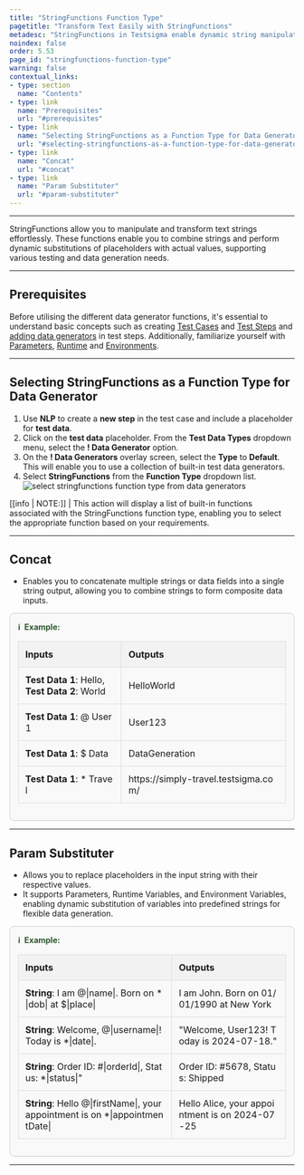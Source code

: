 ```yaml
---
title: "StringFunctions Function Type"
pagetitle: "Transform Text Easily with StringFunctions"
metadesc: "StringFunctions in Testsigma enable dynamic string manipulation, including concatenation and variable substitution, which is ideal for flexible data generation."
noindex: false
order: 5.53
page_id: "stringfunctions-function-type"
warning: false
contextual_links:
- type: section
  name: "Contents"
- type: link
  name: "Prerequisites"
  url: "#prerequisites"
- type: link
  name: "Selecting StringFunctions as a Function Type for Data Generator"
  url: "#selecting-stringfunctions-as-a-function-type-for-data-generator"
- type: link
  name: "Concat"
  url: "#concat"
- type: link
  name: "Param Substituter"
  url: "#param-substituter"
---
```


---

StringFunctions allow you to manipulate and transform text strings effortlessly. These functions enable you to combine strings and perform dynamic substitutions of placeholders with actual values, supporting various testing and data generation needs.

---

## **Prerequisites**

Before utilising the different data generator functions, it's essential to understand basic concepts such as creating [Test Cases](https://testsigma.com/docs/test-cases/manage/add-edit-delete/#create-test-case) and [Test Steps](https://testsigma.com/docs/test-cases/create-test-steps/overview/) and [adding data generators](https://testsigma.com/docs/test-data/types/data-generator/#add-data-generators-in-test-steps) in test steps. Additionally, familiarize yourself with [Parameters](https://testsigma.com/docs/test-data/types/parameter/), [Runtime](https://testsigma.com/docs/test-data/types/runtime/) and [Environments](https://testsigma.com/docs/test-data/types/environment/).

---

## **Selecting StringFunctions as a Function Type for Data Generator**

1. Use **NLP** to create a **new step** in the test case and include a placeholder for **test data**.
2. Click on the **test data** placeholder. From the **Test Data Types** dropdown menu, select the **! Data Generator** option.
3. On the **! Data Generators** overlay screen, select the **Type** to **Default**. This will enable you to use a collection of built-in test data generators.
4. Select **StringFunctions** from the **Function Type** dropdown list. ![select stringfunctions function type from data generators](https://s3.amazonaws.com/static-docs.testsigma.com/new_images/projects/applications/stringfunctions_functiontype_dg.gif)

[[info | NOTE:]]
| This action will display a list of built-in functions associated with the StringFunctions function type, enabling you to select the appropriate function based on your requirements.

---

## **Concat**

- Enables you to concatenate multiple strings or data fields into a single string output, allowing you to combine strings to form composite data inputs.

<style>
  .example-container {
    border: 1px solid #ccc;
    border-radius: 8px;
    padding: 1em;
    margin: 1em 0;
    background-color: #f9f9f9;
  }
  .example-title {
    color: #2d572c;
    font-weight: bold;
    display: flex;
    align-items: center;
    margin-bottom: 0.5em;
  }
  .example-title span {
    margin-right: 0.5em;
  }
  .example-table {
    width: 100%;
    border-collapse: collapse;
  }
  .example-table th, .example-table td {
    border: 1px solid #ddd;
    padding: 0.75em;
    text-align: left;
    word-break: break-all; /* Ensures long words are wrapped */
  }
  .example-table th {
    background-color: #f2f2f2;
  }
</style>
<div class="example-container">
  <div class="example-title">
    <span>ℹ️</span>Example:
  </div>
  <table class="example-table">
    <tr>
      <th>Inputs</th>
      <th>Outputs</th>
    </tr>
    <tr>
      <td><b>Test Data 1</b>: Hello,<br><b>Test Data 2</b>: World</td>
      <td>HelloWorld</td>
    </tr>
    <tr>
      <td><b>Test Data 1</b>: @ User1</td>
      <td>User123</td>
    </tr>
    <tr>
      <td><b>Test Data 1</b>: $ Data</td>
      <td>DataGeneration</td>
    </tr>
    <tr>
      <td><b>Test Data 1</b>: * Travel</td>
      <td>https://simply-travel.testsigma.com/</td>
    </tr>
  </table>
</div>

---

## **Param Substituter**

- Allows you to replace placeholders in the input string with their respective values. 
- It supports Parameters, Runtime Variables, and Environment Variables, enabling dynamic substitution of variables into predefined strings for flexible data generation.

<style>
  .example-container {
    border: 1px solid #ccc;
    border-radius: 8px;
    padding: 1em;
    margin: 1em 0;
    background-color: #f9f9f9;
  }
  .example-title {
    color: #2d572c;
    font-weight: bold;
    display: flex;
    align-items: center;
    margin-bottom: 0.5em;
  }
  .example-title span {
    margin-right: 0.5em;
  }
  .example-table {
    width: 100%;
    border-collapse: collapse;
  }
  .example-table th, .example-table td {
    border: 1px solid #ddd;
    padding: 0.75em;
    text-align: left;
    word-break: break-all; /* Ensures long words are wrapped */
  }
  .example-table th {
    background-color: #f2f2f2;
  }
</style>
<div class="example-container">
  <div class="example-title">
    <span>ℹ️</span>Example:
  </div>
  <table class="example-table">
    <tr>
      <th>Inputs</th>
      <th>Outputs</th>
    </tr>
    <tr>
      <td><b>String</b>: I am @|name|. Born on *|dob| at $|place|</td>
      <td>I am John. Born on 01/01/1990 at New York</td>
    </tr>
    <tr>
      <td><b>String</b>: Welcome, @|username|! Today is *|date|.</td>
      <td>"Welcome, User123! Today is 2024-07-18."</td>
    </tr>
    <tr>
      <td><b>String</b>: Order ID: #|orderId|, Status: *|status|"</td>
      <td>Order ID: #5678, Status: Shipped</td>
    </tr>
    <tr>
      <td><b>String</b>: Hello @|firstName|, your appointment is on *|appointmentDate|</td>
      <td>Hello Alice, your appointment is on 2024-07-25</td>
    </tr>
  </table>
</div>


---


